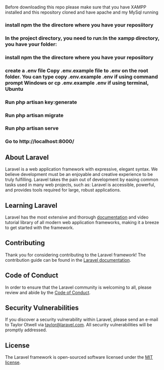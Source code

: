 
Before downloading this repo please make sure that you have XAMPP installed and this repository cloned and have apache and my MySql running


### install npm the the directore where you have your reposiitory

### In the project directory, you need to run:In the xampp directory, you have your folder:

### install npm the the directore where you have your reposiitory

### create a .env file Copy .env.example file to .env on the root folder. You can type copy .env.example .env if using command prompt Windows or cp .env.example .env if using terminal, Ubuntu

### Run php artisan key:generate
### Run php artisan migrate
### Run php artisan serve
### Go to http://localhost:8000/


## About Laravel

Laravel is a web application framework with expressive, elegant syntax. We believe development must be an enjoyable and creative experience to be truly fulfilling. Laravel takes the pain out of development by easing common tasks used in many web projects, such as:
Laravel is accessible, powerful, and provides tools required for large, robust applications.

## Learning Laravel

Laravel has the most extensive and thorough [documentation](https://laravel.com/docs) and video tutorial library of all modern web application frameworks, making it a breeze to get started with the framework.

## Contributing

Thank you for considering contributing to the Laravel framework! The contribution guide can be found in the [Laravel documentation](https://laravel.com/docs/contributions).

## Code of Conduct

In order to ensure that the Laravel community is welcoming to all, please review and abide by the [Code of Conduct](https://laravel.com/docs/contributions#code-of-conduct).

## Security Vulnerabilities

If you discover a security vulnerability within Laravel, please send an e-mail to Taylor Otwell via [taylor@laravel.com](mailto:taylor@laravel.com). All security vulnerabilities will be promptly addressed.

## License

The Laravel framework is open-sourced software licensed under the [MIT license](https://opensource.org/licenses/MIT).
